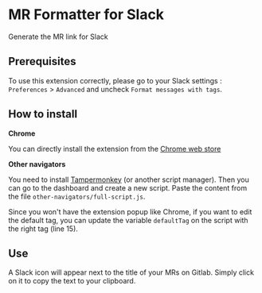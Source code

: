 # MR Formatter for Slack

Generate the MR link for Slack

## Prerequisites

To use this extension correctly, please go to your Slack settings :
`Preferences` > `Advanced` and uncheck `Format messages with tags`.

## How to install

**Chrome**

You can directly install the extension from the [Chrome web store](https://chromewebstore.google.com/detail/mr-formatter-for-slack/noflchnfamoejamlhkofbpgclnlbfika)

**Other navigators**

You need to install [Tampermonkey](https://www.tampermonkey.net/) (or another script manager). Then you can go to the dashboard and create a new script. Paste the content from the file `other-navigators/full-script.js`.

Since you won't have the extension popup like Chrome, if you want to edit the default tag, you can update the variable `defaultTag` on the script with the right tag (line 15).

## Use

A Slack icon will appear next to the title of your MRs on Gitlab. Simply click on it to copy the text to your clipboard.
